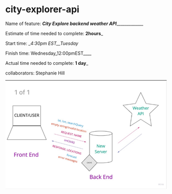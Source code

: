 # city-explorer-api

Name of feature: _________City Explore backend weather API______________________

Estimate of time needed to complete: __2hours___

Start time: __4:30pm EST__Tuesday_

Finish time: Wednesday_12:00pmEST____

Actual time needed to complete: __1 day___

collaborators: Stephanie Hill

![Domain Image](web-cycle2.png)
